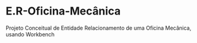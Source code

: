 # E.R-Oficina-Mecânica
Projeto Conceitual de Entidade Relacionamento de uma Oficina Mecânica, usando Workbench
